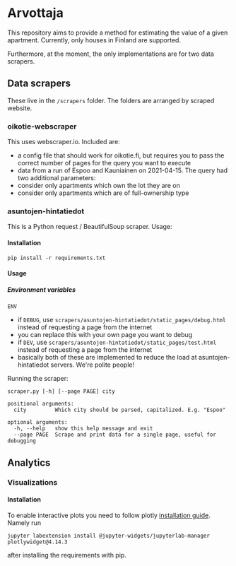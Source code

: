 # Arvottaja

This repository aims to provide a method for estimating the value of a given apartment. Currently, only houses in Finland are supported.

Furthermore, at the moment, the only implementations are for two data scrapers.

## Data scrapers
These live in the `/scrapers` folder. The folders are arranged by scraped website.

### oikotie-webscraper
This uses webscraper.io. Included are:
 - a config file that should work for oikotie.fi, but requires you to pass the correct number of pages for the query you want to execute
 - data from a run of Espoo and Kauniainen on 2021-04-15. The query had two additional parameters:
  - consider only apartments which own the lot they are on
  - consider only apartments which are of full-ownership type

### asuntojen-hintatiedot
This is a Python request / BeautifulSoup scraper. Usage:

#### Installation

```
pip install -r requirements.txt
```

#### Usage

##### Environment variables
`ENV`
 - if `DEBUG`, use `scrapers/asuntojen-hintatiedot/static_pages/debug.html` instead of requesting a page from the internet
  - you can replace this with your own page you want to debug
 - if `DEV`, use `scrapers/asuntojen-hintatiedot/static_pages/test.html` instead of requesting a page from the internet
 - basically both of these are implemented to reduce the load at asuntojen-hintatiedot servers. We're polite people!

Running the scraper:
```
scraper.py [-h] [--page PAGE] city

positional arguments:
  city         Which city should be parsed, capitalized. E.g. "Espoo"

optional arguments:
  -h, --help   show this help message and exit
  --page PAGE  Scrape and print data for a single page, useful for debugging
```

## Analytics

### Visualizations

#### Installation

To enable interactive plots you need to follow plotly [installation guide](https://plotly.com/python/getting-started/). Namely run 

`jupyter labextension install @jupyter-widgets/jupyterlab-manager plotlywidget@4.14.3`

after installing the requirements with pip.